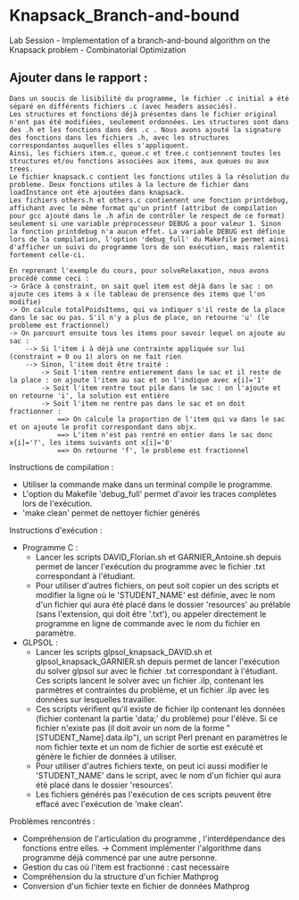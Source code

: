 # Knapsack_Branch-and-bound
Lab Session - Implementation of a branch-and-bound algorithm on the Knapsack problem - Combinatorial Optimization

<h2>Ajouter dans le rapport :</h2>
  
    Dans un soucis de lisibilité du programme, le fichier .c initial a été séparé en différents fichiers .c (avec headers associés).
    Les structures et fonctions déjà présentes dans le fichier original n'ont pas été modifiées, seulement ordonnées. Les structures sont dans des .h et les fonctions dans des .c . Nous avons ajouté la signature des fonctions dans les fichiers .h, avec les structures correspondantes auquelles elles s'appliquent.
    Ainsi, les fichiers item.c, queue.c et tree.c contiennent toutes les structures et/ou fonctions associées aux items, aux queues ou aux trees.
    Le fichier knapsack.c contient les fonctions utiles à la résolution du probleme. Deux fonctions utiles à la lecture de fichier dans loadInstance ont été ajoutées dans knapsack.
    Les fichiers others.h et others.c contiennent une fonction printdebug, affichant avec le même format qu'un printf (attribut de compilation pour gcc ajouté dans le .h afin de contrôler le respect de ce format) seulement si une variable préprocesseur DEBUG a pour valeur 1. Sinon la fonction printdebug n'a aucun effet. La variable DEBUG est définie lors de la compilation, l'option 'debug_full' du Makefile permet ainsi d'afficher un suivi du programme lors de son exécution, mais ralentit fortement celle-ci.

    En reprenant l'exemple du cours, pour solveRelaxation, nous avons procédé comme ceci :
	-> Grâce à constraint, on sait quel item est déjà dans le sac : on ajoute ces items à x (le tableau de prensence des items que l'on modifie)
	-> On calcule totalPoidsItems, qui va indiquer s'il reste de la place dans le sac ou pas. S'il n'y a plus de place, on retourne 'u' (le probleme est fractionnel)
	-> On parcourt ensuite tous les items pour savoir lequel on ajoute au sac :
		--> Si l'item i à déjà une contrainte appliquée sur lui (constraint = 0 ou 1) alors on ne fait rien
		--> Sinon, l'item doit être traité :
			-> Soit l'item rentre entierement dans le sac et il reste de la place : on ajoute l'item au sac et on l'indique avec x{i]='1'
			-> Soit l'item rentre tout pile dans le sac : on l'ajoute et on retourne 'i', la solution est entière
			-> Soit l'item ne rentre pas dans le sac et on doit fractionner :
				==> On calcule la proportion de l'item qui va dans le sac et on ajoute le profit correspondant dans objx.
				==> L'item n'est pas rentré en entier dans le sac donc x{i]='?', les items suivants ont x[i]='0'
				==> On retourne 'f', le probleme est fractionnel
	
Instructions de compilation :
- Utiliser la commande make dans un terminal compile le programme.
- L'option du Makefile 'debug_full' permet d'avoir les traces complètes lors de l'exécution.
- 'make clean' permet de nettoyer fichier générés

Instructions d'exécution :
- Programme C :
	- Lancer les scripts DAVID_Florian.sh et GARNIER_Antoine.sh depuis permet de lancer l'exécution du programme avec le fichier .txt correspondant à l'étudiant.
	- Pour utiliser d'autres fichiers, on peut soit copier un des scripts et modifier la ligne où le 'STUDENT_NAME' est définie,  avec le nom d'un fichier qui aura été placé dans le dossier 'resources' au prélable (sans l'extension, qui doit être '.txt'), ou appeler directement le programme en ligne de commande avec le nom du fichier en paramètre.
- GLPSOL :
	- Lancer les scripts glpsol_knapsack_DAVID.sh et glpsol_knapsack_GARNIER.sh depuis permet de lancer l'exécution du solver glpsol sur avec le fichier .txt correspondant à l'étudiant. Ces scripts lancent le solver avec un fichier .ilp, contenant les parmètres et contraintes du problème, et un fichier .ilp avec les données sur lesquelles travailler.
	- Ces scripts vérifient qu'il existe de fichier ilp contenant les données (fichier contenant la partie 'data;' du problème) pour l'élève. Si ce fichier n'existe pas (il doit avoir un nom de la forme "[STUDENT_Name].data.ilp"), un script Perl prenant en paramètres le nom fichier texte et un nom de fichier de sortie est exécuté et génère le fichier de données à utiliser.
	- Pour utiliser d'autres fichiers texte, on peut ici aussi modifier le 'STUDENT_NAME' dans le script, avec le nom d'un fichier qui aura été placé dans le dossier 'resources'.
	- Les fichiers générés pas l'exécution de ces scripts peuvent être effacé avec l'exécution de 'make clean'.
				
Problèmes rencontrés :
- Compréhension de l'articulation du programme , l'interdépendance des fonctions entre elles.
	-> Comment implémenter l'algorithme dans programme déjà commencé par une autre personne.
- Gestion du cas où l'item est fractionné : cast necessaire
- Compréhension du la structure d'un fichier Mathprog
- Conversion d'un fichier texte en fichier de données Mathprog
	
